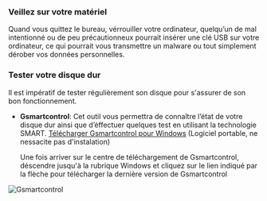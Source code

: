 ### Veillez sur votre matériel
Quand vous quittez le bureau, vérrouiller votre ordinateur, quelqu’un de mal intentionné ou de peu précautionneux pourrait insérer une clé USB sur votre ordinateur, ce qui pourrait vous transmettre un malware ou tout simplement dérober vos données personnelles.

### Tester votre disque dur
Il est impératif de tester régulièrement son disque pour s'assurer de son bon fonctionnement.

- **Gsmartcontrol**: Cet outil vous permettra de connaître l’état de votre disque dur ainsi que d’éffectuer quelques test en utilisant la technologie SMART. [Télécharger Gsmartcontrol pour Windows](http://gsmartcontrol.sourceforge.net/home/index.php/Downloads) (Logiciel portable, ne nessacite pas d'instalation)

	Une fois arriver sur le centre de téléchargement de Gsmartcontrol, déscendre jusqu'à la rubrique Windows et cliquez sur le lien indiqué par la flèche pour télécharger la dernière version de Gsmartcontrol

![Gsmartcontrol](https://raw.githubusercontent.com/sinfo1234/hygiene-informatique-ecoles/master/Images/Gsmartcontrol.png)


